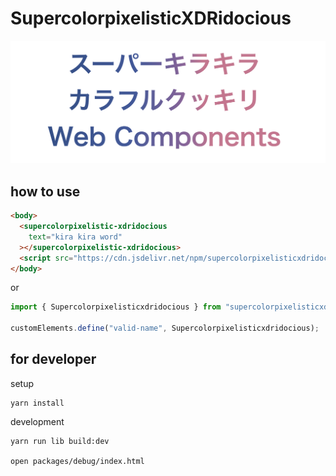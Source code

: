 # SupercolorpixelisticXDRidocious

![カバー](./imgs/cover.png)

## how to use

```html
<body>
  <supercolorpixelistic-xdridocious
    text="kira kira word"
  ></supercolorpixelistic-xdridocious>
  <script src="https://cdn.jsdelivr.net/npm/supercolorpixelisticxdridocious@0.0.3"></script>
</body>
```

or

```ts
import { Supercolorpixelisticxdridocious } from "supercolorpixelisticxdridocious";

customElements.define("valid-name", Supercolorpixelisticxdridocious);
```

## for developer

setup

```
yarn install
```

development

```
yarn run lib build:dev

open packages/debug/index.html
```
